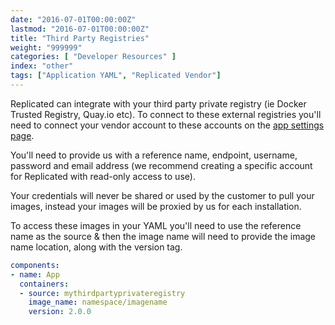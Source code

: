 ```yaml
---
date: "2016-07-01T00:00:00Z"
lastmod: "2016-07-01T00:00:00Z"
title: "Third Party Registries"
weight: "999999"
categories: [ "Developer Resources" ]
index: "other"
tags: ["Application YAML", "Replicated Vendor"]
---
```


Replicated can integrate with your third party private registry (ie Docker Trusted Registry, Quay.io etc). To connect to these external registries
you'll need to connect your vendor account to these accounts on the [app settings page](https://vendor.replicated.com/#/settings).

You'll need to provide us with a reference name, endpoint, username, password and email address (we recommend creating a specific account for
Replicated with read-only access to use).

Your credentials will never be shared or used by the customer to pull your images, instead your images will be proxied by us for each
installation.

To access these images in your YAML you'll need to use the reference name as the source & then the image name will need to provide the image
name location, along with the version tag.

```yaml
components:
- name: App
  containers:
  - source: mythirdpartyprivateregistry
    image_name: namespace/imagename
    version: 2.0.0
```
